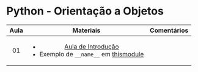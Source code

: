 # Python - Orientação a Objetos

| Aula | Materiais | Comentários |
|:---:|:---:|:---:|
| 01 | <ul><li>[Aula de Introdução](intro.ipynb)</li><li>Exemplo de `__name__` em [thismodule](thismodule.py)</li></ul> | |